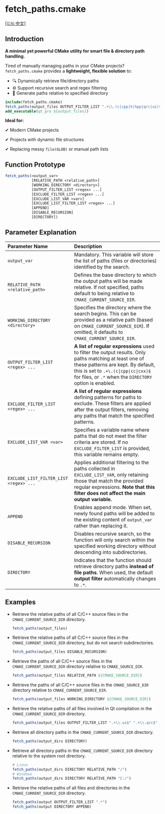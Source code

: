 # fetch_paths.cmake

[[🇨🇳 中文]](README_zh.md)

## Introduction

**A minimal yet powerful CMake utility for smart file & directory path handling.**

Tired of manually managing paths in your CMake projects? `fetch_paths.cmake` provides a **lightweight, flexible solution** to:

- 🔍 Dynamically retrieve file/directory paths
- ⚙️ Support recursive search and regex filtering
- 📏 Generate paths relative to specified directory

```cmake
include(fetch_paths.cmake)
fetch_paths(output_files OUTPUT_FILTER_LIST ".+\\.(c|cpp|h|hpp|qrc|ui)$")  # That's it!
add_executable(qt_pro ${output_files})
```

**Ideal for:**

✔ Modern CMake projects

✔ Projects with dynamic file structures

✔ Replacing messy `file(GLOB)` or manual path lists

## Function Prototype

```cmake
fetch_paths(<output_var>
            [RELATIVE_PATH <relative_path>]
            [WORKING_DIRECTORY <directory>]
            [OUTPUT_FILTER_LIST <regex> ...]
            [EXCLUDE_FILTER_LIST <regex> ...]
            [EXCLUDE_LIST_VAR <var>]
            [EXCLUDE_LIST_FILTER_LIST <regex> ...]
            [APPEND]
            [DISABLE_RECURSION]
            [DIRECTORY])
```

## Parameter Explanation

| Parameter Name                         | Description                                                  |
| :------------------------------------- | :----------------------------------------------------------- |
| `output_var`                           | Mandatory. This variable will store the list of paths (files or directories) identified by the search. |
| `RELATIVE_PATH <relative_path>`        | Defines the base directory to which the output paths will be made relative. If not specified, paths default to being relative to `CMAKE_CURRENT_SOURCE_DIR`. |
| `WORKING_DIRECTORY <directory>`        | Specifies the directory where the search begins. This can be provided as a relative path (based on `CMAKE_CURRENT_SOURCE_DIR`). If omitted, it defaults to `CMAKE_CURRENT_SOURCE_DIR`. |
| `OUTPUT_FILTER_LIST <regex> ...`       | **A list of regular expressions** used to filter the output results. Only paths matching at least one of these patterns are kept. By default, this is set to `.+\.(c\|cpp\|cc\|cxx)$` for files, or `.*` when the `DIRECTORY` option is enabled. |
| `EXCLUDE_FILTER_LIST <regex> ...`      | **A list of regular expressions** defining patterns for paths to exclude. These filters are applied after the output filters, removing any paths that match the specified patterns. |
| `EXCLUDE_LIST_VAR <var>`               | Specifies a variable name where paths that do not meet the filter criteria are stored. If no `EXCLUDE_FILTER_LIST` is provided, this variable remains empty. |
| `EXCLUDE_LIST_FILTER_LIST <regex> ...` | Applies additional filtering to the paths collected in `EXCLUDE_LIST_VAR`, only retaining those that match the provided regular expressions. **Note that this filter does not affect the main output variable.** |
| `APPEND`                               | Enables append mode. When set, newly found paths will be added to the existing content of `output_var` rather than replacing it. |
| `DISABLE_RECURSION`                    | Disables recursive search, so the function will only search within the specified working directory without descending into subdirectories. |
| `DIRECTORY`                            | Indicates that the function should retrieve directory paths **instead of file paths**. When used, the default **output filter** automatically changes to `.*`. |

## Examples

- Retrieve the relative paths of all C/C++ source files in the `CMAKE_CURRENT_SOURCE_DIR` directory.

  ```cmake
  fetch_paths(output_files)
  ```

- Retrieve the relative paths of all C/C++ source files in the `CMAKE_CURRENT_SOURCE_DIR` directory, but do not search subdirectories.

  ```cmake
  fetch_paths(output_files DISABLE_RECURSION)
  ```

- Retrieve the paths of all C/C++ source files in the `CMAKE_CURRENT_SOURCE_DIR` directory relative to `CMAKE_SOURCE_DIR`.

  ```cmake
  fetch_paths(output_files RELATIVE_PATH ${CMAKE_SOURCE_DIR})
  ```

- Retrieve the paths of all C/C++ source files in the `CMAKE_SOURCE_DIR` directory relative to `CMAKE_CURRENT_SOURCE_DIR`.

  ```cmake
  fetch_paths(output_files WORKING_DIRECTORY ${CMAKE_SOURCE_DIR})
  ```

- Retrieve the relative paths of all files involved in Qt compilation in the `CMAKE_CURRENT_SOURCE_DIR` directory.

  ```cmake
  fetch_paths(output_files OUTPUT_FILTER_LIST ".+\\.ui$" ".+\\.qrc$" ".+\\.(c|cpp|cc|cxx)$" ".+\\.h$")
  ```

- Retrieve all directory paths in the `CMAKE_CURRENT_SOURCE_DIR` directory.

  ```cmake
  fetch_paths(output_dirs DIRECTORY)
  ```

- Retrieve all directory paths in the `CMAKE_CURRENT_SOURCE_DIR` directory relative to the system root directory.

  ```cmake
  # Linux
  fetch_paths(output_dirs DIRECTORY RELATIVE_PATH "/")
  # Windows
  fetch_paths(output_dirs DIRECTORY RELATIVE_PATH "C:/")
  ```

- Retrieve the relative paths of all files and directories in the `CMAKE_CURRENT_SOURCE_DIR` directory.

  ```cmake
  fetch_paths(output OUTPUT_FILTER_LIST ".*")
  fetch_paths(output DIRECTORY APPEND)
  ```